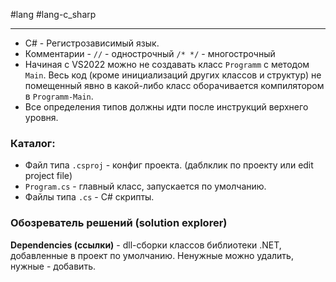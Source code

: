 #lang #lang-c_sharp

---
- C# - Регистрозависимый язык.
- Комментарии - `//` - однострочный `/* */` - многострочный
- Начиная с VS2022 можно не создавать класс `Programm` с методом `Main`. Весь код (кроме инициализаций других классов и структур) не помещенный явно в какой-либо класс оборачивается компилятором в `Programm-Main`.
- Все определения типов должны идти после инструкций верхнего уровня.

### Каталог:
- Файл типа `.csproj` - конфиг проекта. (даблклик по проекту или edit project file)
- `Program.cs` - главный класс, запускается по умолчанию.
- Файлы типа `.cs` - C# скрипты.

### Обозреватель решений (solution explorer)
**Dependencies (ссылки)** - dll-сборки классов библиотеки .NET, добавленные в проект по умолчанию. Ненужные можно удалить, нужные - добавить.
